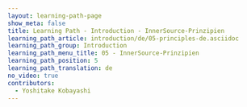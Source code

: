 ```yaml
---
layout: learning-path-page
show_meta: false
title: Learning Path - Introduction - InnerSource-Prinzipien
learning_path_article: introduction/de/05-principles-de.asciidoc
learning_path_group: Introduction
learning_path_menu_title: 05 - InnerSource-Prinzipien
learning_path_position: 5
learning_path_translation: de
no_video: true
contributors:
  - Yoshitake Kobayashi
---
```

<!--- This file autogenerated from https://github.com/InnerSourceCommons/InnerSourceLearningPath/blob/master/scripts/generate_learning_path_markdown.js -->